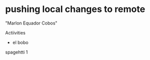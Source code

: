 # pushing local changes to remote

"Marlon Equador Cobos"

Actiivities

- el bobo

spagehtti 1





